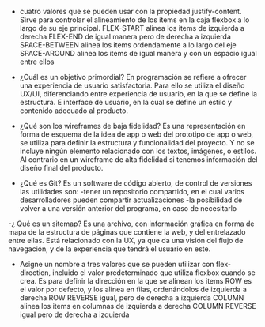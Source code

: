 - cuatro valores que se pueden usar con la propiedad justify-content.
Sirve para controlar el alineamiento de los items en la caja flexbox a lo largo de su eje
principal.
FLEX-START alinea los items de izquierda a derecha
FLEX-END de igual manera pero de derecha a izquierda
SPACE-BETWEEN alinea los items ordendamente a lo largo del eje
SPACE-AROUND alinea los items de igual manera y con un espacio igual entre ellos

- ¿Cuál es un objetivo primordial?
En programación se refiere a ofrecer una experiencia de usuario satisfactoria. Para ello se
utiliza el diseño UX/UI, diferenciando entre experiencia de usuario, en la que se define la
estructura. E interface de usuario, en la cual se define un estilo y contenido adecuado al
producto.

- ¿Qué son los wireframes de baja fidelidad?
Es una representación en forma de esquema de la idea de app o web del prototipo de app
o web, se utiliza para definir la estructura y funcionalidad del proyecto. Y no se incluye
ningún elemento relacionado con los textos, imágenes, o estilos.
Al contrario en un wireframe de alta fidelidad si tenemos información del diseño final del
producto.

- ¿Qué es Git?
Es un software de código abierto, de control de versiones
las utilidades son:
-tener un repositorio compartido, en el cual varios desarrolladores pueden compartir
actualizaciones
-la posibilidad de volver a una versión anterior del programa, en caso de necesitarlo

-¿ Qué es un sitemap?
Es una archivo, con información gráfica en forma de mapa de la estructura de páginas
que contiene la web, y del entrelazado entre ellas. Está relacionado con la UX, ya que da
una visión del flujo de navegación, y de la experiencia que tendrá el usuario en este.

- Asigne un nombre a tres valores que se pueden utilizar con flex-direction, incluido el valor
predeterminado que utiliza flexbox cuando se crea.
Es para definir la dirección en la que se alinean los items
ROW es el valor por defecto, y los alinea en filas, ordenándolos de izquierda a derecha
ROW REVERSE igual, pero de derecha a izquierda
COLUMN alinea los items en columnas de izquierda a derecha
COLUMN REVERSE igual pero de derecha a izquierda
